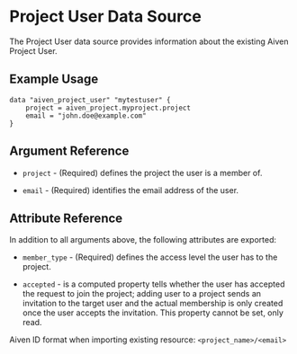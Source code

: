 # Project User Data Source

The Project User data source provides information about the existing Aiven Project User.

## Example Usage

```hcl
data "aiven_project_user" "mytestuser" {
    project = aiven_project.myproject.project
    email = "john.doe@example.com"
}
```

## Argument Reference

* `project` - (Required) defines the project the user is a member of.

* `email` - (Required) identifies the email address of the user.

## Attribute Reference

In addition to all arguments above, the following attributes are exported:

* `member_type` - (Required) defines the access level the user has to the project.

* `accepted` - is a computed property tells whether the user has accepted the request to join
the project; adding user to a project sends an invitation to the target user and the
actual membership is only created once the user accepts the invitation. This property
cannot be set, only read.

Aiven ID format when importing existing resource: `<project_name>/<email>`